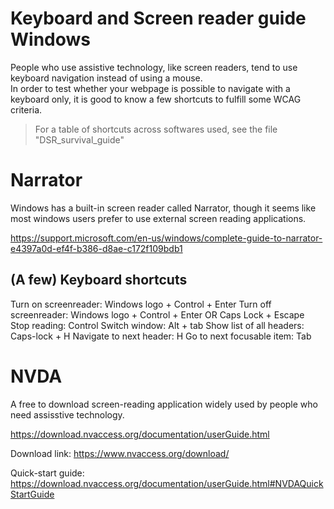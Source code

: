 # Keyboard and Screen reader guide Windows

People who use assistive technology, like screen readers, tend to use
keyboard navigation instead of using a mouse.\
In order to test whether your webpage is possible to navigate with a
keyboard only, it is good to know a few shortcuts to fulfill some WCAG
criteria.

> For a table of shortcuts across softwares used, see the file "DSR_survival_guide"

### 

# Narrator

Windows has a built-in screen reader called Narrator, though it seems
like most windows users prefer to use external screen reading
applications.

<https://support.microsoft.com/en-us/windows/complete-guide-to-narrator-e4397a0d-ef4f-b386-d8ae-c172f109bdb1>

## (A few) Keyboard shortcuts
Turn on screenreader:  Windows logo + Control + Enter
Turn off screenreader:  Windows logo + Control + Enter  OR  Caps Lock + Escape
Stop reading: Control
Switch window: Alt + tab
Show list of all headers: Caps-lock + H
Navigate to next header: H 
Go to next focusable item: Tab


# NVDA

A free to download screen-reading application widely used by people who
need assisstive technology.

<https://download.nvaccess.org/documentation/userGuide.html>

Download link: <https://www.nvaccess.org/download/>

Quick-start guide:
<https://download.nvaccess.org/documentation/userGuide.html#NVDAQuickStartGuide>
